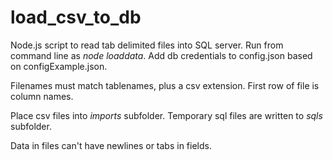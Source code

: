 # load_csv_to_db

Node.js script to read tab delimited files into SQL server.
Run from command line as _node loaddata_.
Add db credentials to config.json based on configExample.json.

Filenames must match tablenames, plus a csv extension. 
First row of file is column names.

Place csv files into *imports* subfolder.
Temporary sql files are written to *sqls* subfolder.

Data in files can't have newlines or tabs in fields.
